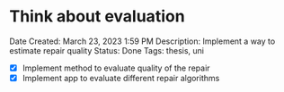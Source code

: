 # Think about evaluation

Date Created: March 23, 2023 1:59 PM
Description: Implement a way to estimate repair quality
Status: Done
Tags: thesis, uni

- [x]  Implement method to evaluate quality of the repair
- [x]  Implement app to evaluate different repair algorithms
